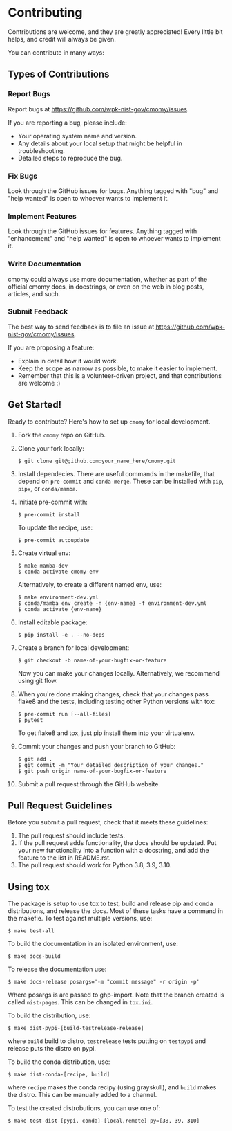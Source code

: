 ```{highlight} shell
```

# Contributing

Contributions are welcome, and they are greatly appreciated! Every little bit
helps, and credit will always be given.

You can contribute in many ways:

## Types of Contributions

### Report Bugs

Report bugs at <https://github.com/wpk-nist-gov/cmomy/issues>.

If you are reporting a bug, please include:

- Your operating system name and version.
- Any details about your local setup that might be helpful in troubleshooting.
- Detailed steps to reproduce the bug.

### Fix Bugs

Look through the GitHub issues for bugs. Anything tagged with "bug" and "help
wanted" is open to whoever wants to implement it.

### Implement Features

Look through the GitHub issues for features. Anything tagged with "enhancement"
and "help wanted" is open to whoever wants to implement it.

### Write Documentation

cmomy could always use more documentation, whether as part of the
official cmomy docs, in docstrings, or even on the web in blog posts,
articles, and such.

### Submit Feedback

The best way to send feedback is to file an issue at <https://github.com/wpk-nist-gov/cmomy/issues>.

If you are proposing a feature:

- Explain in detail how it would work.
- Keep the scope as narrow as possible, to make it easier to implement.
- Remember that this is a volunteer-driven project, and that contributions
  are welcome :)

## Get Started!

Ready to contribute? Here's how to set up `cmomy` for local development.

01. Fork the `cmomy` repo on GitHub.

02. Clone your fork locally:

    ```
    $ git clone git@github.com:your_name_here/cmomy.git
    ```

03. Install dependecies.  There are useful commands in the makefile, that depend on
    `pre-commit` and `conda-merge`.  These can be installed with `pip`, `pipx`, or `conda/mamba`.

04. Initiate pre-commit with:

    ```
    $ pre-commit install
    ```

    To update the recipe, use:

    ```
    $ pre-commit autoupdate
    ```

05. Create virtual env:

    ```
    $ make mamba-dev
    $ conda activate cmomy-env
    ```

    Alternatively, to create a different named env, use:

    ```
    $ make environment-dev.yml
    $ conda/mamba env create -n {env-name} -f environment-dev.yml
    $ conda activate {env-name}
    ```

06. Install editable package:

    ```
    $ pip install -e . --no-deps
    ```

07. Create a branch for local development:

    ```
    $ git checkout -b name-of-your-bugfix-or-feature
    ```

    Now you can make your changes locally.  Alternatively, we recommend using git flow.

08. When you're done making changes, check that your changes pass flake8 and the
    tests, including testing other Python versions with tox:

    ```
    $ pre-commit run [--all-files]
    $ pytest
    ```

    To get flake8 and tox, just pip install them into your virtualenv.

09. Commit your changes and push your branch to GitHub:

    ```
    $ git add .
    $ git commit -m "Your detailed description of your changes."
    $ git push origin name-of-your-bugfix-or-feature
    ```

10. Submit a pull request through the GitHub website.

## Pull Request Guidelines

Before you submit a pull request, check that it meets these guidelines:

1. The pull request should include tests.
2. If the pull request adds functionality, the docs should be updated. Put
   your new functionality into a function with a docstring, and add the
   feature to the list in README.rst.
3. The pull request should work for Python 3.8, 3.9, 3.10.

## Using tox

The package is setup to use tox to test, build and release pip and conda distributions, and release the docs.  Most of these tasks have a command in the makefie.  To test against multiple versions, use:

```
$ make test-all
```

To build the documentation in an isolated environment, use:

```
$ make docs-build
```

To release the documentation use:

```
$ make docs-release posargs='-m "commit message" -r origin -p'
```

Where posargs is are passed to ghp-import.  Note that the branch created is called `nist-pages`.  This can be changed in `tox.ini`.

To build the distribution, use:

```
$ make dist-pypi-[build-testrelease-release]
```

where `build` build to distro, `testrelease` tests putting on `testpypi` and release puts the distro on pypi.

To build the conda distribution, use:

```
$ make dist-conda-[recipe, build]
```

where `recipe` makes the conda recipy (using grayskull), and `build` makes the distro.  This can be manually added to a channel.

To test the created distrobutions, you can use one of:

```
$ make test-dist-[pypi, conda]-[local,remote] py=[38, 39, 310]
```
